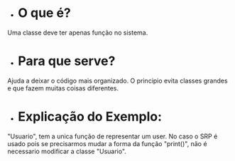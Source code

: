 - # O que é?
Uma classe deve ter apenas função no sistema.

- # Para que serve?
Ajuda a deixar o código mais organizado. O principio evita classes grandes e que fazem muitas coisas diferentes.

- # Explicação do Exemplo:
"Usuario", tem a unica função de representar um user. No caso o SRP é usado pois se precisarmos mudar a forma da função "print()", não é necessario modificar a classe "Usuario".

